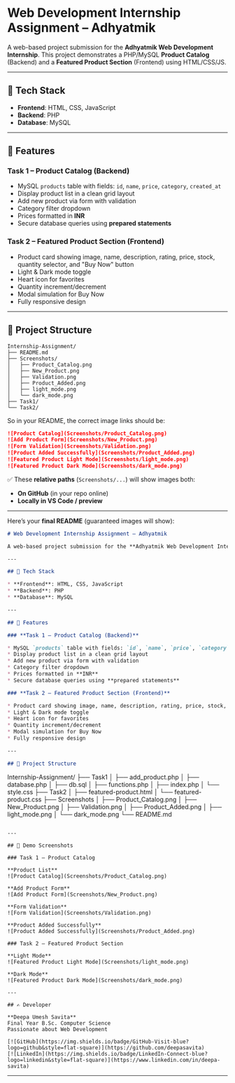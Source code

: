 # Web Development Internship Assignment – Adhyatmik

A web-based project submission for the **Adhyatmik Web Development Internship**. This project demonstrates a PHP/MySQL **Product Catalog** (Backend) and a **Featured Product Section** (Frontend) using HTML/CSS/JS.

---

## 🔧 Tech Stack

* **Frontend**: HTML, CSS, JavaScript  
* **Backend**: PHP  
* **Database**: MySQL  

---

## 🚀 Features

### **Task 1 – Product Catalog (Backend)**

* MySQL `products` table with fields: `id`, `name`, `price`, `category`, `created_at`  
* Display product list in a clean grid layout  
* Add new product via form with validation  
* Category filter dropdown  
* Prices formatted in **INR**  
* Secure database queries using **prepared statements**  

### **Task 2 – Featured Product Section (Frontend)**

* Product card showing image, name, description, rating, price, stock, quantity selector, and "Buy Now" button  
* Light & Dark mode toggle  
* Heart icon for favorites  
* Quantity increment/decrement  
* Modal simulation for Buy Now  
* Fully responsive design  

---

## 📂 Project Structure

```
Internship-Assignment/
├── README.md
├── Screenshots/
│   ├── Product_Catalog.png
│   ├── New_Product.png
│   ├── Validation.png
│   ├── Product_Added.png
│   ├── light_mode.png
│   └── dark_mode.png
├── Task1/
└── Task2/
```

So in your README, the correct image links should be:

```md
![Product Catalog](Screenshots/Product_Catalog.png)
![Add Product Form](Screenshots/New_Product.png)
![Form Validation](Screenshots/Validation.png)
![Product Added Successfully](Screenshots/Product_Added.png)
![Featured Product Light Mode](Screenshots/light_mode.png)
![Featured Product Dark Mode](Screenshots/dark_mode.png)
```

✅ These **relative paths** (`Screenshots/...`) will show images both:

* **On GitHub** (in your repo online)
* **Locally in VS Code / preview**

---

Here’s your **final README** (guaranteed images will show):

```md
# Web Development Internship Assignment – Adhyatmik

A web-based project submission for the **Adhyatmik Web Development Internship**. This project demonstrates a PHP/MySQL **Product Catalog** (Backend) and a **Featured Product Section** (Frontend) using HTML/CSS/JS.

---

## 🔧 Tech Stack

* **Frontend**: HTML, CSS, JavaScript  
* **Backend**: PHP  
* **Database**: MySQL  

---

## 🚀 Features

### **Task 1 – Product Catalog (Backend)**

* MySQL `products` table with fields: `id`, `name`, `price`, `category`, `created_at`  
* Display product list in a clean grid layout  
* Add new product via form with validation  
* Category filter dropdown  
* Prices formatted in **INR**  
* Secure database queries using **prepared statements**  

### **Task 2 – Featured Product Section (Frontend)**

* Product card showing image, name, description, rating, price, stock, quantity selector, and "Buy Now" button  
* Light & Dark mode toggle  
* Heart icon for favorites  
* Quantity increment/decrement  
* Modal simulation for Buy Now  
* Fully responsive design  

---

## 📂 Project Structure

```

Internship-Assignment/
├── Task1
│   ├── add\_product.php
│   ├── database.php
│   ├── db.sql
│   ├── functions.php
│   ├── index.php
│   └── style.css
├── Task2
│   ├── featured-product.html
│   └── featured-product.css
├── Screenshots
│   ├── Product\_Catalog.png
│   ├── New\_Product.png
│   ├── Validation.png
│   ├── Product\_Added.png
│   ├── light\_mode.png
│   └── dark\_mode.png
└── README.md

```

---

## 📸 Demo Screenshots

### Task 1 – Product Catalog

**Product List**  
![Product Catalog](Screenshots/Product_Catalog.png)  

**Add Product Form**  
![Add Product Form](Screenshots/New_Product.png)  

**Form Validation**  
![Form Validation](Screenshots/Validation.png)  

**Product Added Successfully**  
![Product Added Successfully](Screenshots/Product_Added.png)  

### Task 2 – Featured Product Section

**Light Mode**  
![Featured Product Light Mode](Screenshots/light_mode.png)  

**Dark Mode**  
![Featured Product Dark Mode](Screenshots/dark_mode.png)  

---

## ✍️ Developer

**Deepa Umesh Savita**  
Final Year B.Sc. Computer Science  
Passionate about Web Development  

[![GitHub](https://img.shields.io/badge/GitHub-Visit-blue?logo=github&style=flat-square)](https://github.com/deepasavita)  
[![LinkedIn](https://img.shields.io/badge/LinkedIn-Connect-blue?logo=linkedin&style=flat-square)](https://www.linkedin.com/in/deepa-savita)
```

---

